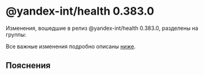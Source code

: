 # @yandex-int/health 0.383.0

<!-- ЧЕЛОВЕЧЕСКОЕ ВСТУПЛЕНИЕ -->

Изменения, вошедшие в релиз @yandex-int/health 0.383.0, разделены на группы:

Все важные изменения подробно описаны [ниже](#Пояснения).

## Пояснения

